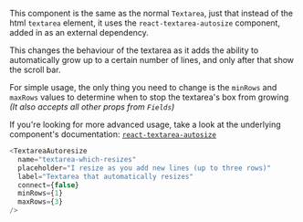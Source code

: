 This component is the same as the normal `Textarea`, just that instead of the html `textarea` element, it uses the `react-textarea-autosize` component, added in as an external dependency.

This changes the behaviour of the textarea as it adds the ability to automatically grow up to a certain number of lines, and only after that show the scroll bar.

For simple usage, the only thing you need to change is the `minRows` and `maxRows` values to determine when to stop the textarea's box from growing _(It also accepts all other props from `Fields`)_

If you're looking for more advanced usage, take a look at the underlying component's documentation: [`react-textarea-autosize`](https://github.com/andreypopp/react-textarea-autosize)

```js
<TextareaAutoresize
  name="textarea-which-resizes"
  placeholder="I resize as you add new lines (up to three rows)"
  label="Textarea that automatically resizes"
  connect={false}
  minRows={1}
  maxRows={3}
/>
```
